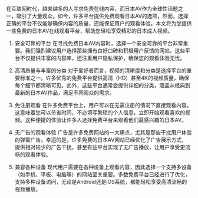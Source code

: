 在互联网时代，越来越多的人寻求免费在线内容，而日本AV作为全球性话题之一，吸引了大量观众。如今，许多平台提供免费观看日本AV的选项，然而，选择正确的平台不仅能够确保内容的质量，还能保证用户的观看体验。本文将为您提供一些免费的日本AV在线观看平台，帮助您轻松享受精彩的日本成人视频。

1. 安全可靠的平台
在寻找免费日本AV内容时，选择一个安全可靠的平台非常重要。我们强烈建议用户选择那些拥有良好口碑和积极用户反馈的网站。这些平台不仅提供丰富的内容库，还注重用户隐私保护，确保您的观看体验无忧。

2. 高清质量与丰富的分类
对于爱好者而言，视频的清晰度和分类是选择平台的重要标准之一。许多优秀的免费平台提供高清（HD）甚至4K的视频质量，确保每个细节都清晰可见。此外，这些平台通常会提供详细的分类，涵盖从经典到最新的日本AV作品，满足不同观众的需求。

3. 免注册观看
在许多免费平台上，用户可以在无需注册的情况下直接观看内容。这意味着您可以节省时间，不必填写繁琐的个人信息，立即开始观看喜欢的视频。这种便捷的体验让许多人选择免费平台来观看他们最感兴趣的日本AV。

4. 无广告的观看体验
广告是许多免费网站的一大痛点，尤其是那些干扰用户体验的弹窗广告。幸运的是，许多免费的日本AV网站已经优化了广告展示方式，提供相对较少的广告干扰，甚至有些平台实现了无广告播放，让用户享受更流畅的观看体验。

5. 兼容各种设备
现代用户需要在各种设备上观看内容，因此选择一个支持多设备（如手机、平板、电脑等）的网站至关重要。多数免费平台已经进行了优化，支持多种设备访问，无论是Android还是iOS系统，都能轻松享受高清流畅的视频播放。
